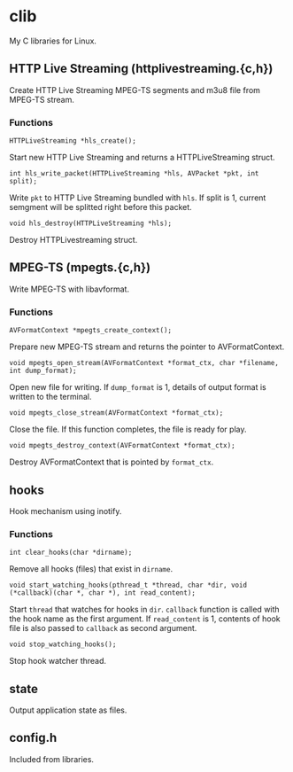 clib
====

My C libraries for Linux.

## HTTP Live Streaming (httplivestreaming.{c,h})

Create HTTP Live Streaming MPEG-TS segments and m3u8 file from MPEG-TS stream.

### Functions

    HTTPLiveStreaming *hls_create();

Start new HTTP Live Streaming and returns a HTTPLiveStreaming struct.

    int hls_write_packet(HTTPLiveStreaming *hls, AVPacket *pkt, int split);

Write `pkt` to HTTP Live Streaming bundled with `hls`. If split is 1, current semgment will be splitted right before this packet.

    void hls_destroy(HTTPLiveStreaming *hls);

Destroy HTTPLivestreaming struct.

## MPEG-TS (mpegts.{c,h})

Write MPEG-TS with libavformat.

### Functions

    AVFormatContext *mpegts_create_context();

Prepare new MPEG-TS stream and returns the pointer to AVFormatContext.

    void mpegts_open_stream(AVFormatContext *format_ctx, char *filename, int dump_format);

Open new file for writing. If `dump_format` is 1, details of output format is written to the terminal.

    void mpegts_close_stream(AVFormatContext *format_ctx);

Close the file. If this function completes, the file is ready for play.

    void mpegts_destroy_context(AVFormatContext *format_ctx);

Destroy AVFormatContext that is pointed by `format_ctx`.

## hooks

Hook mechanism using inotify.

### Functions

    int clear_hooks(char *dirname);

Remove all hooks (files) that exist in `dirname`.

    void start_watching_hooks(pthread_t *thread, char *dir, void (*callback)(char *, char *), int read_content);

Start `thread` that watches for hooks in `dir`. `callback` function is called with the hook name as the first argument. If `read_content` is 1, contents of hook file is also passed to `callback` as second argument.

    void stop_watching_hooks();

Stop hook watcher thread.

## state

Output application state as files.

## config.h

Included from libraries.
